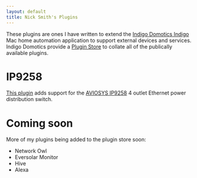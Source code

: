 ```yaml
---
layout: default
title: Nick Smith's Plugins
---
```


These plugins are ones I have written to extend the [Indigo Domotics Indigo](http://www.indigodomo.com/index.html) Mac home automation application to support external devices and services. Indigo Domotics provide a [Plugin Store](http://www.indigodomo.com/pluginstore/) to collate all of the publically available plugins.

# IP9258

[This plugin](https://smudger4.github.io/Indigo-IP9258/) adds support for the [AVIOSYS IP9258](http://www.aviosys.com/9258.html) 4 outlet Ethernet power distribution switch.

# Coming soon

More of my plugins being added to the plugin store soon:

* Network Owl
* Eversolar Monitor
* Hive
* Alexa